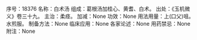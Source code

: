 序号：18376
名称：白术汤
组成：葛根汤加桂心、黄耆、白术。
出处：《玉机微义》卷三十九。
主治：柔痉。
加减：None
功效：None
用法用量：上(口父)咀。水煎服。
制备方法：None
临床应用：None
各家论述：None
用药禁忌：None
附注：None
